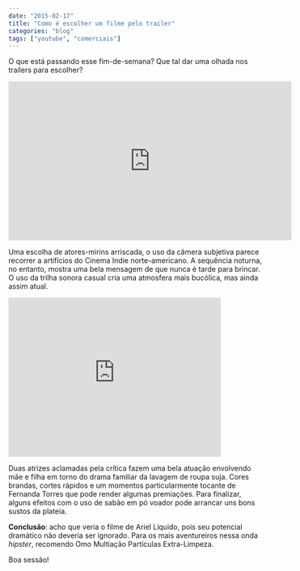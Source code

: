 ```yaml
---
date: "2015-02-17"
title: "Como é escolher um filme pelo trailer"
categories: "blog"
tags: ["youtube", "comerciais"]
---
```

O que está passando esse fim-de-semana? Que tal dar uma olhada nos trailers para escolher?

<iframe width="560" height="315" src="https://www.youtube.com/embed/sIHC1Qw90as" frameborder="0" allowfullscreen></iframe>

Uma escolha de atores-mirins arriscada, o uso da câmera subjetiva parece recorrer a artifícios do Cinema Indie norte-americano. A sequência noturna, no entanto, mostra uma bela mensagem de que nunca é tarde para brincar. O uso da trilha sonora casual cria uma atmosfera mais bucólica, mas ainda assim atual.

<iframe width="420" height="315" src="https://www.youtube.com/embed/JlCwViMzxkQ" frameborder="0" allowfullscreen></iframe>

Duas atrizes aclamadas pela crítica fazem uma bela atuação envolvendo mãe e filha em torno do drama familiar da lavagem de roupa suja. Cores brandas, cortes rápidos e um momentos particularmente tocante de Fernanda Torres que pode render algumas premiações. Para finalizar, alguns efeitos com o uso de sabão em pó voador pode arrancar uns bons sustos da plateia.

**Conclusão**: acho que veria o filme de Ariel Líquido, pois seu potencial dramático não deveria ser ignorado. Para os mais aventureiros nessa onda _hipster_, recomendo Omo Multiação Partículas Extra-Limpeza.

Boa sessão!
